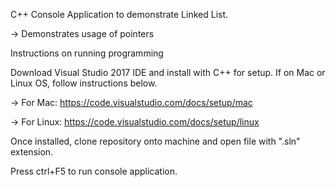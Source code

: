 C++ Console Application to demonstrate Linked List.

  -> Demonstrates usage of pointers

Instructions on running programming

Download Visual Studio 2017 IDE and install with C++ for setup. If on Mac or Linux OS, follow instructions below.

  -> For Mac: https://code.visualstudio.com/docs/setup/mac

  -> For Linux: https://code.visualstudio.com/docs/setup/linux

Once installed, clone repository onto machine and open file with ".sln" extension.

Press ctrl+F5 to run console application.
